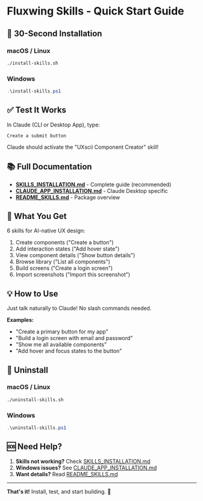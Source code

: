 # Fluxwing Skills - Quick Start Guide

## 🚀 30-Second Installation

### macOS / Linux
```bash
./install-skills.sh
```

### Windows
```powershell
.\install-skills.ps1
```

## ✅ Test It Works

In Claude (CLI or Desktop App), type:
```
Create a submit button
```

Claude should activate the "UXscii Component Creator" skill!

## 📚 Full Documentation

- **[SKILLS_INSTALLATION.md](SKILLS_INSTALLATION.md)** - Complete guide (recommended)
- **[CLAUDE_APP_INSTALLATION.md](CLAUDE_APP_INSTALLATION.md)** - Claude Desktop specific
- **[README_SKILLS.md](README_SKILLS.md)** - Package overview

## 🎯 What You Get

6 skills for AI-native UX design:
1. Create components ("Create a button")
2. Add interaction states ("Add hover state")
3. View component details ("Show button details")
4. Browse library ("List all components")
5. Build screens ("Create a login screen")
6. Import screenshots ("Import this screenshot")

## 💡 How to Use

Just talk naturally to Claude! No slash commands needed.

**Examples:**
- "Create a primary button for my app"
- "Build a login screen with email and password"
- "Show me all available components"
- "Add hover and focus states to the button"

## 🔄 Uninstall

### macOS / Linux
```bash
./uninstall-skills.sh
```

### Windows
```powershell
.\uninstall-skills.ps1
```

## 🆘 Need Help?

1. **Skills not working?** Check [SKILLS_INSTALLATION.md](SKILLS_INSTALLATION.md#troubleshooting)
2. **Windows issues?** See [CLAUDE_APP_INSTALLATION.md](CLAUDE_APP_INSTALLATION.md#troubleshooting)
3. **Want details?** Read [README_SKILLS.md](README_SKILLS.md)

---

**That's it!** Install, test, and start building. 🎉
